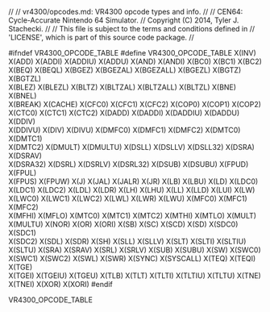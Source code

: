 //
// vr4300/opcodes.md: VR4300 opcode types and info.
//
// CEN64: Cycle-Accurate Nintendo 64 Simulator.
// Copyright (C) 2014, Tyler J. Stachecki.
//
// This file is subject to the terms and conditions defined in
// 'LICENSE', which is part of this source code package.
//

#ifndef VR4300_OPCODE_TABLE
#define VR4300_OPCODE_TABLE X(INV) \
  X(ADD) X(ADDI) X(ADDIU) X(ADDU) X(AND) X(ANDI) X(BC0) X(BC1) X(BC2) \
  X(BEQ) X(BEQL) X(BGEZ) X(BGEZAL) X(BGEZALL) X(BGEZL) X(BGTZ) X(BGTZL) \
  X(BLEZ) X(BLEZL) X(BLTZ) X(BLTZAL) X(BLTZALL) X(BLTZL) X(BNE) X(BNEL) \
  X(BREAK) X(CACHE) X(CFC0) X(CFC1) X(CFC2) X(COP0) X(COP1) X(COP2) \
  X(CTC0) X(CTC1) X(CTC2) X(DADD) X(DADDI) X(DADDIU) X(DADDU) X(DDIV) \
  X(DDIVU) X(DIV) X(DIVU) X(DMFC0) X(DMFC1) X(DMFC2) X(DMTC0) X(DMTC1) \
  X(DMTC2) X(DMULT) X(DMULTU) X(DSLL) X(DSLLV) X(DSLL32) X(DSRA) X(DSRAV) \
  X(DSRA32) X(DSRL) X(DSRLV) X(DSRL32) X(DSUB) X(DSUBU) X(FPUD) X(FPUL) \
  X(FPUS) X(FPUW) X(J) X(JAL) X(JALR) X(JR) X(LB) X(LBU) X(LD) X(LDC0) \
  X(LDC1) X(LDC2) X(LDL) X(LDR) X(LH) X(LHU) X(LL) X(LLD) X(LUI) X(LW) \
  X(LWC0) X(LWC1) X(LWC2) X(LWL) X(LWR) X(LWU) X(MFC0) X(MFC1) X(MFC2) \
  X(MFHI) X(MFLO) X(MTC0) X(MTC1) X(MTC2) X(MTHI) X(MTLO) X(MULT) \
  X(MULTU) X(NOR) X(OR) X(ORI) X(SB) X(SC) X(SCD) X(SD) X(SDC0) X(SDC1) \
  X(SDC2) X(SDL) X(SDR) X(SH) X(SLL) X(SLLV) X(SLT) X(SLTI) X(SLTIU) \
  X(SLTU) X(SRA) X(SRAV) X(SRL) X(SRLV) X(SUB) X(SUBU) X(SW) X(SWC0) \
  X(SWC1) X(SWC2) X(SWL) X(SWR) X(SYNC) X(SYSCALL) X(TEQ) X(TEQI) X(TGE) \
  X(TGEI) X(TGEIU) X(TGEU) X(TLB) X(TLT) X(TLTI) X(TLTIU) X(TLTU) X(TNE) \
  X(TNEI) X(XOR) X(XORI)
#endif

VR4300_OPCODE_TABLE

